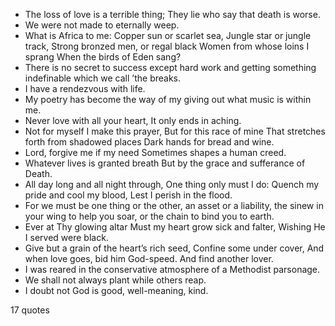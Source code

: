  - The loss of love is a terrible thing; They lie who say that death is worse.
 - We were not made to eternally weep.
 - What is Africa to me: Copper sun or scarlet sea, Jungle star or jungle track, Strong bronzed men, or regal black Women from whose loins I sprang When the birds of Eden sang?
 - There is no secret to success except hard work and getting something indefinable which we call ’the breaks.
 - I have a rendezvous with life.
 - My poetry has become the way of my giving out what music is within me.
 - Never love with all your heart, It only ends in aching.
 - Not for myself I make this prayer, But for this race of mine That stretches forth from shadowed places Dark hands for bread and wine.
 - Lord, forgive me if my need Sometimes shapes a human creed.
 - Whatever lives is granted breath But by the grace and sufferance of Death.
 - All day long and all night through, One thing only must I do: Quench my pride and cool my blood, Lest I perish in the flood.
 - For we must be one thing or the other, an asset or a liability, the sinew in your wing to help you soar, or the chain to bind you to earth.
 - Ever at Thy glowing altar Must my heart grow sick and falter, Wishing He I served were black.
 - Give but a grain of the heart’s rich seed, Confine some under cover, And when love goes, bid him God-speed. And find another lover.
 - I was reared in the conservative atmosphere of a Methodist parsonage.
 - We shall not always plant while others reap.
 - I doubt not God is good, well-meaning, kind.

17 quotes